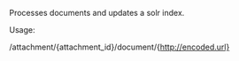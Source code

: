 
Processes documents and updates a solr index.

Usage:

/attachment/{attachment_id}/document/{http://encoded.url}


